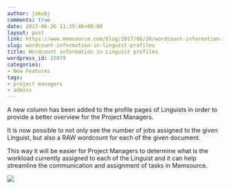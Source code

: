 ```yaml
---
author: jakubj
comments: true
date: 2017-06-26 11:35:46+00:00
layout: post
link: https://www.memsource.com/blog/2017/06/26/wordcount-information-in-linguist-profiles/
slug: wordcount-information-in-linguist-profiles
title: Wordcount information in Linguist profiles
wordpress_id: 15979
categories:
- New Features
tags:
- project managers
- admins
---
```


A new column has been added to the profile pages of Linguists in order to provide a better overview for the Project Managers.

It is now possible to not only see the number of jobs assigned to the given Linguist, but also a RAW wordcount for each of the given document.

This way it will be easier for Project Managers to determine what is the workload currently assigned to each of the Linguist and it can help streamline the communication and assignment of tasks in Memsource.

[![](http://www.memsource.com/wp-content/uploads/2017/06/Wordcount-300x163.png)](http://www.memsource.com/wp-content/uploads/2017/06/Wordcount.png)
